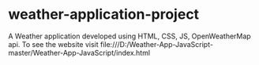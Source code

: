 # weather-application-project
A Weather application developed using HTML, CSS, JS, OpenWeatherMap api. To see the website visit file:///D:/Weather-App-JavaScript-master/Weather-App-JavaScript/index.html
